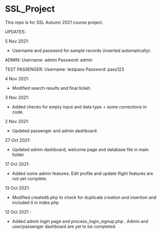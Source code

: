 # SSL_Project
This repo is for SSL Autumn 2021 course project.

UPDATES:

5 Nov 2021:
* Username and password for sample records (inserted automatically):
 
 ADMIN:
 Username: admin
 Password: admin

 TEST PASSENGER:
 Username: testpass
 Password: pass123

4 Nov 2021:
* Modified search results and final ticket.

3 Nov 2021:
* Added checks for empty input and data type + some corrections in code.

2 Nov 2021:
* Updated passenger and admin dashboard.

27 Oct 2021:
* Updated admin dashboard, welcome page and database file in main folder

17 Oct 2021:
* Added some admin features. Edit profile and update flight features are not yet complete.

13 Oct 2021:
* Modified createdb.php to check for duplicate creation and insertion and included it in index.php

12 Oct 2021 :
* Added admin login page and process_login_signup.php . Admin and user/passenger dashboard are yet to be completed.
 
